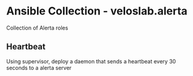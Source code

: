 # Ansible Collection - veloslab.alerta

Collection of Alerta roles

Heartbeat
--------------

Using supervisor, deploy a daemon that sends a heartbeat every 30 seconds to a alerta server
